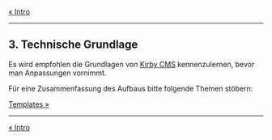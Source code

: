 [« Intro](README.md)

---

## 3. Technische Grundlage

Es wird empfohlen die Grundlagen von [Kirby CMS](https://getkirby.com/docs/guide) kennenzulernen, bevor man Anpassungen vornimmt.

Für eine Zusammenfassung des Aufbaus bitte folgende Themen stöbern:

[Templates »](templates.md)


---

[« Intro](README.md)